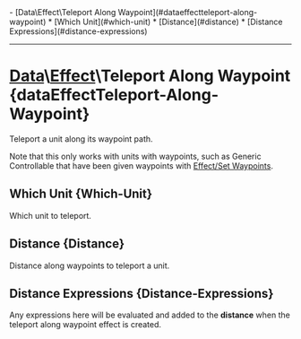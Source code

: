 <div id="toc" markdown="1">
- [Data\Effect\Teleport Along Waypoint](#dataeffectteleport-along-waypoint)
  * [Which Unit](#which-unit)
  * [Distance](#distance)
  * [Distance Expressions](#distance-expressions)

</div>

***

# [](dcei.engine.proto.Effect.teleport_along_waypoint)**[Data](Data)\\[Effect](Data-Effect)\Teleport Along Waypoint** {dataEffectTeleport-Along-Waypoint}
Teleport a unit along its waypoint path.

[](manual-wiki-start)
Note that this only works with units with waypoints, such as Generic Controllable that have been given waypoints with [Effect/Set Waypoints](Data-Effect-Set-Waypoints).
[](manual-wiki-end)

## [](dcei.engine.proto.EffectTeleportAlongWaypoint.which_unit)**Which Unit** {Which-Unit}
Which unit to teleport.

[](manual-wiki-start)

[](manual-wiki-end)

## [](dcei.engine.proto.EffectTeleportAlongWaypoint.distance)**Distance** {Distance}
Distance along waypoints to teleport a unit.

[](manual-wiki-start)

[](manual-wiki-end)

## [](dcei.engine.proto.EffectTeleportAlongWaypoint.distance_expressions)**Distance Expressions** {Distance-Expressions}
Any expressions here will be evaluated and added to the **distance** when the teleport along waypoint effect is created.

[](manual-wiki-start)

[](manual-wiki-end)


